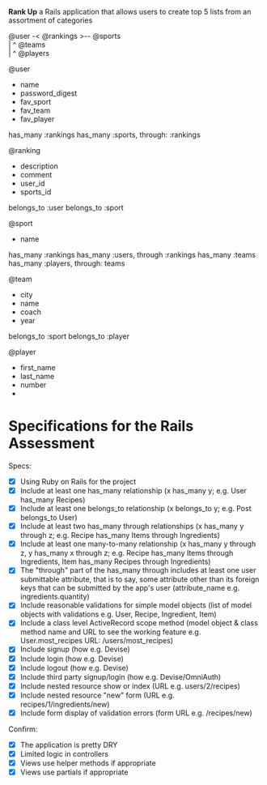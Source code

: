 **Rank Up**
a Rails application that allows users to create top 5 lists
from an assortment of categories


@user       -<      @rankings     >--     @sports       
                                             |
                                             ^
                                          @teams       
                                             |
                                             ^
                                         @players
                                         

@user
* name
* password_digest
* fav_sport
* fav_team
* fav_player

has_many :rankings
has_many :sports, through: :rankings


@ranking
* description
* comment
* user_id
* sports_id

belongs_to :user
belongs_to :sport


@sport
* name

has_many :rankings
has_many :users, through :rankings
has_many :teams
has_many :players, through: teams


@team
* city
* name
* coach
* year

belongs_to :sport
belongs_to :player


@player
* first_name
* last_name
* number
*

# Specifications for the Rails Assessment

Specs:
- [x] Using Ruby on Rails for the project
- [x] Include at least one has_many relationship (x has_many y; e.g. User has_many Recipes)
- [x] Include at least one belongs_to relationship (x belongs_to y; e.g. Post belongs_to User)
- [x] Include at least two has_many through relationships (x has_many y through z; e.g. Recipe has_many Items through Ingredients)
- [x] Include at least one many-to-many relationship (x has_many y through z, y has_many x through z; e.g. Recipe has_many Items through Ingredients, Item has_many Recipes through Ingredients)
- [x] The "through" part of the has_many through includes at least one user submittable attribute, that is to say, some attribute other than its foreign keys that can be submitted by the app's user (attribute_name e.g. ingredients.quantity)
- [x] Include reasonable validations for simple model objects (list of model objects with validations e.g. User, Recipe, Ingredient, Item)
- [x] Include a class level ActiveRecord scope method (model object & class method name and URL to see the working feature e.g. User.most_recipes URL: /users/most_recipes)
- [x] Include signup (how e.g. Devise)
- [x] Include login (how e.g. Devise)
- [x] Include logout (how e.g. Devise)
- [x] Include third party signup/login (how e.g. Devise/OmniAuth)
- [x] Include nested resource show or index (URL e.g. users/2/recipes)
- [x] Include nested resource "new" form (URL e.g. recipes/1/ingredients/new)
- [x] Include form display of validation errors (form URL e.g. /recipes/new)

Confirm:
- [x] The application is pretty DRY
- [x] Limited logic in controllers
- [x] Views use helper methods if appropriate
- [x] Views use partials if appropriate
